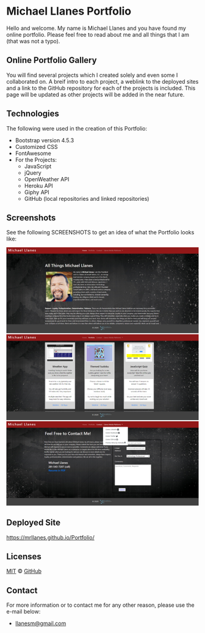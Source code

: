 # Michael Llanes Portfolio

Hello and welcome. My name is Michael Llanes and you have found my online portfolio. Please feel free to read about me and all things that I am (that was not a typo).

## Online Portfolio Gallery

You will find several projects which I created solely and even some I collaborated on. A breif intro to each project, a weblink to the deployed sites and a link to the GitHub repository for each of the projects is included. This page will be updated as other projects will be added in the near future.

## Technologies

The following were used in the creation of this Portfolio:

- Bootstrap version 4.5.3
- Customized CSS
- FontAwesome
- For the Projects:
  - JavaScript
  - jQuery
  - OpenWeather API
  - Heroku API
  - Giphy API
  - GitHub (local repositories and linked repositories)

## Screenshots

See the following SCREENSHOTS to get an idea of what the Portfolio looks like:

![Portfolio About](./assets/readme-images/readme-image-1.PNG)
![Portfolio Gallary](./assets/readme-images/readme-image-2.PNG)
![Portfolio Contact](./assets/readme-images/readme-image-3.PNG)

## Deployed Site

https://mrllanes.github.io/Portfolio/

## Licenses

[MIT](./LICENSE) &copy; [GitHub](https://github.com/)

## Contact

For more information or to contact me for any other reason, please use the e-mail below:

- llanesm@gmail.com
